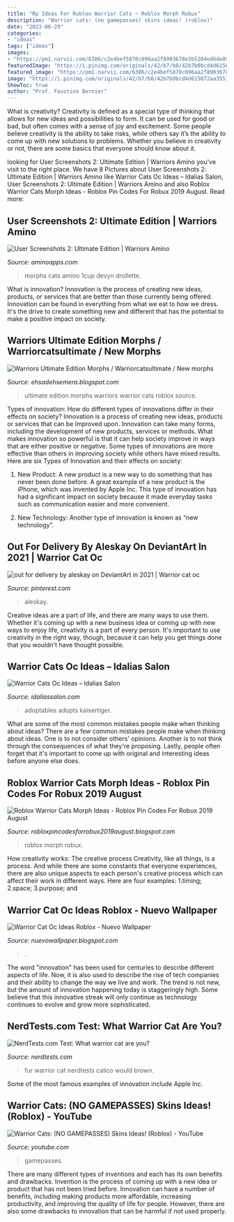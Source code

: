 ```yaml
---
title: "Rp Ideas For Roblox Warrior Cats ~ Roblox Morph Robux"
description: "Warrior cats: (no gamepasses) skins ideas! (roblox)"
date: "2023-06-29"
categories:
- "ideas"
tags: ["ideas"]
images:
- "https://pm1.narvii.com/6386/c2e4bef5870c096aa2f8903678e3b5204ed6de89_hq.jpg"
featuredImage: "https://i.pinimg.com/originals/42/b7/b0/42b7b0bcd4d615072aa3551ba57555bd.png"
featured_image: "https://pm1.narvii.com/6386/c2e4bef5870c096aa2f8903678e3b5204ed6de89_hq.jpg"
image: "https://i.pinimg.com/originals/42/b7/b0/42b7b0bcd4d615072aa3551ba57555bd.png"
ShowToc: true
author: "Prof. Faustino Bernier"
---
```



What is creativity?
Creativity is defined as a special type of thinking that allows for new ideas and possibilities to form. It can be used for good or bad, but often comes with a sense of joy and excitement. Some people believe creativity is the ability to take risks, while others say it’s the ability to come up with new solutions to problems. Whether you believe in creativity or not, there are some basics that everyone should know about it.

	

		
looking for User Screenshots 2: Ultimate Edition | Warriors Amino you've visit to the right place. We have 8 Pictures about User Screenshots 2: Ultimate Edition | Warriors Amino like Warrior Cats Oc Ideas – Idalias Salon, User Screenshots 2: Ultimate Edition | Warriors Amino and also Roblox Warrior Cats Morph Ideas - Roblox Pin Codes For Robux 2019 August. Read more:
		
    
## User Screenshots 2: Ultimate Edition | Warriors Amino

<img loading=lazy src="https://pm1.narvii.com/7360/b1062e8557b0e0b8262c43478b6c1b6608d385ddr1-400-260v2_hq.jpg" onerror="this.onerror=null;this.src='https://tse1.mm.bing.net/th?id=OIP.YaZz3q7fIcdi8aeAnAkvewAAAA&amp;pid=15.1';" alt="User Screenshots 2: Ultimate Edition | Warriors Amino">

_Source: aminoapps.com_

>morphs cats amino 1cup devyn drollette. 

	

What is innovation?
Innovation is the process of creating new ideas, products, or services that are better than those currently being offered. Innovation can be found in everything from what we eat to how we dress. It's the drive to create something new and different that has the potential to make a positive impact on society.

    
## Warriors Ultimate Edition Morphs / Warriorcatsultimate / New Morphs

<img loading=lazy src="https://i.ytimg.com/vi/woQmQVUcZ0k/hqdefault.jpg" onerror="this.onerror=null;this.src='https://tse4.mm.bing.net/th?id=OIP.e9-ZR2EcvR2-gaoVGEdBjQHaFj&amp;pid=15.1';" alt="Warriors Ultimate Edition Morphs / Warriorcatsultimate / New morphs">

_Source: ehsadehsemera.blogspot.com_

>ultimate edition morphs warriors warrior cats roblox source. 

	

Types of innovation: How do different types of innovations differ in their effects on society?
Innovation is a process of creating new ideas, products or services that can be improved upon. Innovation can take many forms, including the development of new products, services or methods. What makes innovation so powerful is that it can help society improve in ways that are either positive or negative. Some types of innovations are more effective than others in improving society while others have mixed results. Here are six Types of Innovation and their effects on society: 
1) New Product: A new product is a new way to do something that has never been done before. A great example of a new product is the iPhone, which was invented by Apple Inc. This type of innovation has had a significant impact on society because it made everyday tasks such as communication easier and more convenient. 

2) New Technology: Another type of innovation is known as “new technology”.

    
## Out For Delivery By Aleskay On DeviantArt In 2021 | Warrior Cat Oc

<img loading=lazy src="https://i.pinimg.com/originals/42/b7/b0/42b7b0bcd4d615072aa3551ba57555bd.png" onerror="this.onerror=null;this.src='https://tse3.mm.bing.net/th?id=OIP.sk8KZLUXpbo6ljVQAFuMDwHaF7&amp;pid=15.1';" alt="out for delivery by aleskay on DeviantArt in 2021 | Warrior cat oc">

_Source: pinterest.com_

>aleskay. 

	

Creative ideas are a part of life, and there are many ways to use them. Whether it's coming up with a new business idea or coming up with new ways to enjoy life, creativity is a part of every person. It's important to use creativity in the right way, though, because it can help you get things done that you wouldn't have thought possible.

    
## Warrior Cats Oc Ideas – Idalias Salon

<img loading=lazy src="https://i.pinimg.com/originals/3e/4d/e3/3e4de3bb39b0d04a0fe2180c42d8ce5f.png" onerror="this.onerror=null;this.src='https://tse2.mm.bing.net/th?id=OIP.tmXeTJ5CTA3DBRCHDpTh_gHaM1&amp;pid=15.1';" alt="Warrior Cats Oc Ideas – Idalias Salon">

_Source: idaliassalon.com_

>adoptables adopts kaisertiger. 

	

What are some of the most common mistakes people make when thinking about ideas?
There are a few common mistakes people make when thinking about ideas. One is to not consider others' opinions. Another is to not think through the consequences of what they're proposing. Lastly, people often forget that it's important to come up with original and interesting ideas before anyone else does.

    
## Roblox Warrior Cats Morph Ideas - Roblox Pin Codes For Robux 2019 August

<img loading=lazy src="https://pm1.narvii.com/6386/c2e4bef5870c096aa2f8903678e3b5204ed6de89_hq.jpg" onerror="this.onerror=null;this.src='https://tse4.mm.bing.net/th?id=OIP.pcphipcRrUByYK4DAkBlIQHaEK&amp;pid=15.1';" alt="Roblox Warrior Cats Morph Ideas - Roblox Pin Codes For Robux 2019 August">

_Source: robloxpincodesforrobux2019august.blogspot.com_

>roblox morph robux. 

	

How creativity works: The creative process
Creativity, like all things, is a process. And while there are some constants that everyone experiences, there are also unique aspects to each person's creative process which can affect their work in different ways. Here are four examples: 1.timing; 2.space; 3.purpose; and 
    
## Warrior Cat Oc Ideas Roblox - Nuevo Wallpaper

<img loading=lazy src="https://i.ytimg.com/vi/XioY-bHDb7k/sddefault.jpg" onerror="this.onerror=null;this.src='https://tse3.mm.bing.net/th?id=OIP.ZdiEQnFVewlCkq2X2M0eLQHaFj&amp;pid=15.1';" alt="Warrior Cat Oc Ideas Roblox - Nuevo Wallpaper">

_Source: nuevowallpaper.blogspot.com_

>. 

	

The word "innovation" has been used for centuries to describe different aspects of life. Now, it is also used to describe the rise of tech companies and their ability to change the way we live and work. The trend is not new, but the amount of innovation happening today is staggeringly high. Some believe that this innovative streak will only continue as technology continues to evolve and grow more sophisticated.

    
## NerdTests.com Test: What Warrior Cat Are You?

<img loading=lazy src="http://www.nerdtests.com/mq/testimages/241240_d726054a0ce3ca25f19d.jpg" onerror="this.onerror=null;this.src='https://tse2.mm.bing.net/th?id=OIP.wANs4TcWOvFkRA-jscX69AHaFj&amp;pid=15.1';" alt="NerdTests.com Test: What warrior cat are you?">

_Source: nerdtests.com_

>fur warrior cat nerdtests calico would brown. 

	

Some of the most famous examples of innovation include Apple Inc.

    
## Warrior Cats: (NO GAMEPASSES) Skins Ideas! (Roblox) - YouTube

<img loading=lazy src="https://i.ytimg.com/vi/n6o0YDZLhB8/maxresdefault.jpg" onerror="this.onerror=null;this.src='https://tse2.mm.bing.net/th?id=OIP.SttRgkJ5J7ApPGZGtxeRFQHaEK&amp;pid=15.1';" alt="Warrior Cats: (NO GAMEPASSES) Skins Ideas! (Roblox) - YouTube">

_Source: youtube.com_

>gamepasses. 

	

There are many different types of inventions and each has its own benefits and drawbacks.
Invention is the process of coming up with a new idea or product that has not been tried before. Innovation can have a number of benefits, including making products more affordable, increasing productivity, and improving the quality of life for people. However, there are also some drawbacks to innovation that can be harmful if not used properly.

